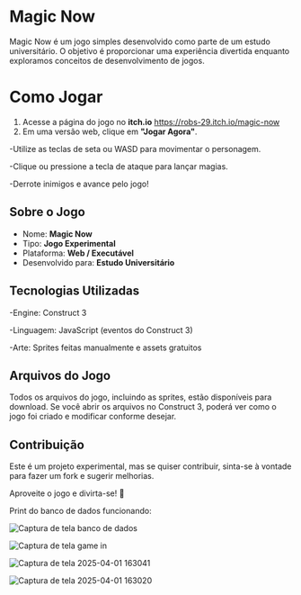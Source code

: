 # Magic Now

Magic Now é um jogo simples desenvolvido como parte de um estudo universitário. O objetivo é proporcionar uma experiência divertida enquanto exploramos conceitos de desenvolvimento de jogos.

# Como Jogar

1. Acesse a página do jogo no **itch.io** https://robs-29.itch.io/magic-now
2. Em uma versão web, clique em **"Jogar Agora"**.
   
-Utilize as teclas de seta ou WASD para movimentar o personagem.

-Clique ou pressione a tecla de ataque para lançar magias.

-Derrote inimigos e avance pelo jogo!


## Sobre o Jogo

- Nome: **Magic Now**
- Tipo: **Jogo Experimental**
- Plataforma: **Web / Executável**
- Desenvolvido para: **Estudo Universitário**

## Tecnologias Utilizadas

-Engine: Construct 3

-Linguagem: JavaScript (eventos do Construct 3)

-Arte: Sprites feitas manualmente e assets gratuitos

## Arquivos do Jogo

Todos os arquivos do jogo, incluindo as sprites, estão disponíveis para download. Se você abrir os arquivos no Construct 3, poderá ver como o jogo foi criado e modificar conforme desejar.

## Contribuição

Este é um projeto experimental, mas se quiser contribuir, sinta-se à vontade para fazer um fork e sugerir melhorias.


Aproveite o jogo e divirta-se! 🚀

Print do banco de dados funcionando:

![Captura de tela banco de dados](https://github.com/user-attachments/assets/ab02edca-aad4-4998-98e4-57fee41fb56e)

![Captura de tela game in](https://github.com/user-attachments/assets/0e964fc0-9aec-4d59-999c-86a33930b77b)

![Captura de tela 2025-04-01 163041](https://github.com/user-attachments/assets/a999789f-19d9-45ad-a691-1bd4a86e4b63)

![Captura de tela 2025-04-01 163020](https://github.com/user-attachments/assets/3c7d615f-af0c-4924-a438-ec30dd404ec4)



